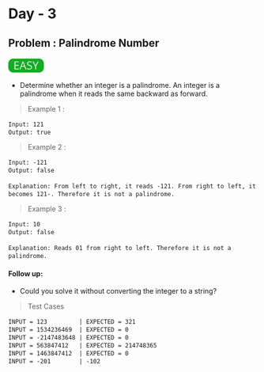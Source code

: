 # Day - 3

## Problem : Palindrome Number
<img src="../.assets/easy.png" height="30px">

- Determine whether an integer is a palindrome. An integer is a palindrome when it reads the same backward as forward.

> Example 1 :

```
Input: 121
Output: true
```

> Example 2 :

```
Input: -121
Output: false

Explanation: From left to right, it reads -121. From right to left, it becomes 121-. Therefore it is not a palindrome.
```

> Example 3 :

```
Input: 10
Output: false

Explanation: Reads 01 from right to left. Therefore it is not a palindrome.
```

#### Follow up:

- Could you solve it without converting the integer to a string?

> Test Cases

```
INPUT = 123         | EXPECTED = 321
INPUT = 1534236469  | EXPECTED = 0
INPUT = -2147483648 | EXPECTED = 0
INPUT = 563847412   | EXPECTED = 214748365
INPUT = 1463847412  | EXPECTED = 0
INPUT = -201        | -102
```
